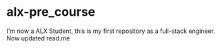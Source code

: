 # alx-pre_course
I'm now a ALX Student, this is my first repository as a full-stack engineer.
Now updated read.me

